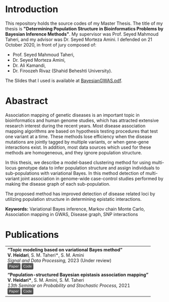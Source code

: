 
# Introduction

This repository holds the source codes of my Master Thesis. The title of my
thesis is __"Determining Population Structure in Bioinformatics Problems by
Bayesian Inference Methods"__. My supervisor was Prof. Seyed Mahmoud Taheri, and
my advisor was Dr. Seyed Morteza Amini. I defended on 21 October 2020, in front
of jury composed of:

* Prof. Seyed Mahmoud Taheri,
* Dr. Seyed Morteza Amini,
* Dr. Ali Kamandi,
* Dr. Firoozeh Rivaz (Shahid Beheshti University).


The Slides that I used is available at
[BayesianGWAS.pdf](Docs/Slides/BayesianGWAS.pdf?raw=true).



# Abastract

Association mapping of genetic diseases is an important topic in bioinformatics
and human genome studies, which has attracted extensive research interest
during the recent years. Most disease association mapping algorithms are based
on hypothesis testing procedures that test one variant at a time. These methods
lose efficiency when the disease mutations are jointly tagged by multiple
variants, or when gene-gene interactions exist. In addition, most data sources
which used for these methods are homogeneous, and they ignore population
structure.


In this thesis, we describe a model-based clustering method for using
multi-locus genotype data to infer population structure and assign individuals
to sub-populations with variational Bayes. In this method detection of
multi-variant joint association in genome-wide case-control studies performed
by making the disease graph of each sub-population.


The proposed method has improved detection of disease related loci by
utilizing population structure in determining epistatic interactions.


__Keywords:__ Variational Bayes inference, Markov chain Monte Carlo,
Association mapping in GWAS, Disease graph, SNP interactions



# Publications

<table>
<tr>
<td>
<strong>&ldquo;Topic modeling based on variational Bayes method&rdquo;</strong><br>
<strong>V. Heidari</strong>, S. M. Taheri&ast;, S. M. Amini<br>
<i>Signal and Data Processing,</i> 2023 (Under review)<br>
<a href="http://jsdp.rcisp.ac.ir/article-1-1228-en.html"><img alt="Paper" src="https://github.com/VahidHeidari/UTMasterThesis_BayesianGWAS/blob/master/Images/PaperGray.png?raw=true"></a>
<a href="https://github.com/VahidHeidari/TopicModeling"><img alt="Code" src="https://github.com/VahidHeidari/UTMasterThesis_BayesianGWAS/blob/master/Images/CodeGray.png?raw=true"></a>
</td>
</tr>
<tr>
<td>
<strong>&ldquo;Population-structured Bayesian epistasis association mapping&rdquo;</strong><br>
<strong>V. Heidari&ast;</strong>, S. M. Amini, S. M. Taheri<br>
<i>13th Seminar on Probability and Stochastic Process,</i> 2021<br>
<a href="https://spsp13.hsu.ac.ir/files/site1/files/Proceeding-En.pdf#page=99"><img alt="Paper" src="https://github.com/VahidHeidari/UTMasterThesis_BayesianGWAS/blob/master/Images/PaperGray.png?raw=true"></a>
<a href="https://github.com/VahidHeidari/StrBEAM"><img alt="Code" src="https://github.com/VahidHeidari/UTMasterThesis_BayesianGWAS/blob/master/Images/CodeGray.png?raw=true"></a>
</td>
</tr>
</table>

